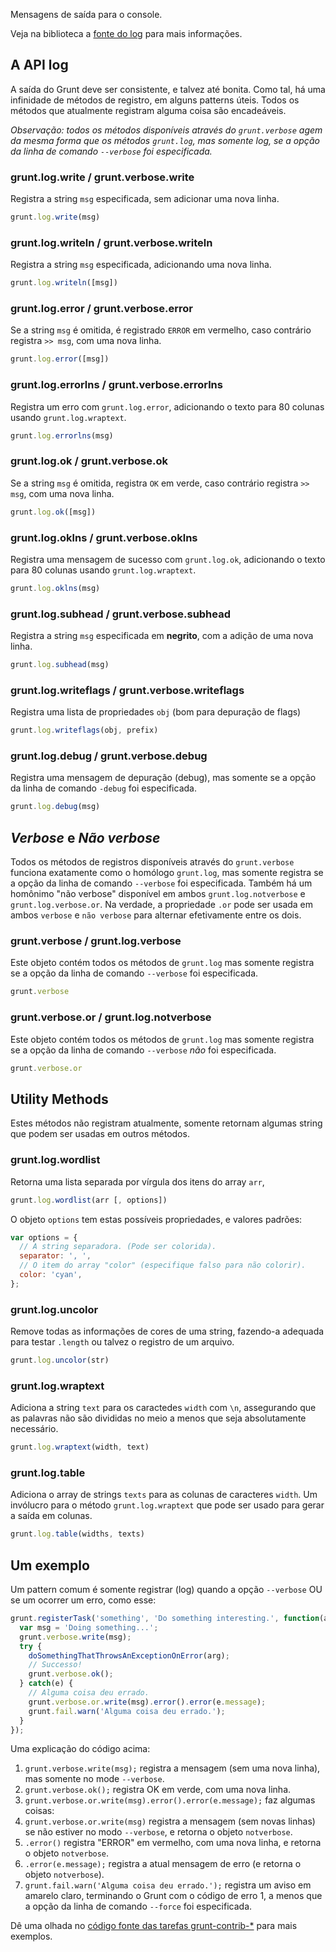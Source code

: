 Mensagens de saída para o console.

Veja na biblioteca a [fonte do log](https://github.com/gruntjs/grunt/blob/master/lib/grunt/log.js) para mais informações.

## A API log
A saída do Grunt deve ser consistente, e talvez até bonita. Como tal, há uma infinidade de métodos de registro, em alguns patterns úteis. Todos os métodos que atualmente registram alguma coisa são encadeáveis.

_Observação: todos os métodos disponíveis através do `grunt.verbose` agem da mesma forma que os métodos `grunt.log`, mas somente log, se a opção da linha de comando `--verbose` foi especificada._

### grunt.log.write / grunt.verbose.write
Registra a string `msg` especificada, sem adicionar uma nova linha.

```javascript
grunt.log.write(msg)
```

### grunt.log.writeln / grunt.verbose.writeln
Registra a string `msg` especificada, adicionando uma nova linha.

```javascript
grunt.log.writeln([msg])
```

### grunt.log.error / grunt.verbose.error
Se a string `msg` é omitida, é registrado `ERROR` em vermelho, caso contrário registra `>> msg`, com uma nova linha.

```javascript
grunt.log.error([msg])
```

### grunt.log.errorlns / grunt.verbose.errorlns
Registra um erro com `grunt.log.error`, adicionando o texto para 80 colunas usando `grunt.log.wraptext`.

```javascript
grunt.log.errorlns(msg)
```

### grunt.log.ok / grunt.verbose.ok
Se a string `msg` é omitida, registra `OK` em verde, caso contrário registra `>> msg`, com uma nova linha.

```javascript
grunt.log.ok([msg])
```

### grunt.log.oklns / grunt.verbose.oklns
Registra uma mensagem de sucesso com `grunt.log.ok`, adicionando o texto para 80 colunas usando `grunt.log.wraptext`.

```javascript
grunt.log.oklns(msg)
```

### grunt.log.subhead / grunt.verbose.subhead
Registra a string `msg` especificada em **negrito**, com a adição de uma nova linha.

```javascript
grunt.log.subhead(msg)
```

### grunt.log.writeflags / grunt.verbose.writeflags
Registra uma lista de propriedades `obj` (bom para depuração de flags)

```javascript
grunt.log.writeflags(obj, prefix)
```

### grunt.log.debug / grunt.verbose.debug
Registra uma mensagem de depuração (debug), mas somente se a opção da linha de comando `-debug` foi especificada.

```javascript
grunt.log.debug(msg)
```

## _Verbose_ e _Não verbose_
Todos os métodos de registros disponíveis através do `grunt.verbose` funciona exatamente como o homólogo `grunt.log`, mas somente registra se a opção da linha de comando `--verbose` foi especificada. Também há um homônimo "não verbose" disponível em ambos `grunt.log.notverbose` e `grunt.log.verbose.or`. Na verdade, a propriedade `.or` pode ser usada em ambos `verbose` e `não verbose` para alternar efetivamente entre os dois.

### grunt.verbose / grunt.log.verbose
Este objeto contém todos os métodos de `grunt.log` mas somente registra se a opção da linha de comando `--verbose` foi especificada.

```javascript
grunt.verbose
```

### grunt.verbose.or / grunt.log.notverbose
Este objeto contém todos os métodos de `grunt.log` mas somente registra se a opção da linha de comando `--verbose` _não_ foi especificada.

```javascript
grunt.verbose.or
```

## Utility Methods
Estes métodos não registram atualmente, somente retornam algumas string que podem ser usadas em outros métodos.

### grunt.log.wordlist
Retorna uma lista separada por vírgula dos itens do array `arr`,

```javascript
grunt.log.wordlist(arr [, options])
```

O objeto `options` tem estas possíveis propriedades, e valores padrões:

```javascript
var options = {
  // A string separadora. (Pode ser colorida).
  separator: ', ',
  // O item do array "color" (especifique falso para não colorir).
  color: 'cyan',
};
```

### grunt.log.uncolor
Remove todas as informações de cores de uma string, fazendo-a adequada para testar `.length` ou talvez o registro de um arquivo.

```javascript
grunt.log.uncolor(str)
```

### grunt.log.wraptext
Adiciona a string `text` para os caractedes `width` com `\n`, assegurando que as palavras não são divididas no meio a menos que seja absolutamente necessário.

```javascript
grunt.log.wraptext(width, text)
```

### grunt.log.table
Adiciona o array de strings `texts` para as colunas de caracteres `width`. Um invólucro para o método `grunt.log.wraptext` que pode ser usado para gerar a saída em colunas.

```javascript
grunt.log.table(widths, texts)
```

## Um exemplo

Um pattern comum é somente registrar (log) quando a opção `--verbose` OU se um ocorrer um erro, como esse:

```javascript
grunt.registerTask('something', 'Do something interesting.', function(arg) {
  var msg = 'Doing something...';
  grunt.verbose.write(msg);
  try {
    doSomethingThatThrowsAnExceptionOnError(arg);
    // Successo!
    grunt.verbose.ok();
  } catch(e) {
    // Alguma coisa deu errado.
    grunt.verbose.or.write(msg).error().error(e.message);
    grunt.fail.warn('Alguma coisa deu errado.');
  }
});
```

Uma explicação do código acima:

1. `grunt.verbose.write(msg);` registra a mensagem (sem uma nova linha), mas somente no mode `--verbose`.
2. `grunt.verbose.ok();` registra OK em verde, com uma nova linha.
3. `grunt.verbose.or.write(msg).error().error(e.message);` faz algumas coisas:
  1. `grunt.verbose.or.write(msg)` registra a mensagem (sem novas linhas) se não estiver no modo `--verbose`, e retorna o objeto `notverbose`.
  2. `.error()` registra "ERROR" em vermelho, com uma nova linha, e retorna o objeto `notverbose`.
  3. `.error(e.message);` registra a atual mensagem de erro (e retorna o objeto `notverbose`).
4. `grunt.fail.warn('Alguma coisa deu errado.');` registra um aviso em amarelo claro, terminando o Grunt com o código de erro 1, a menos que a opção da linha de comando `--force` foi especificada.

Dê uma olhada no [código fonte das tarefas grunt-contrib-*](https://github.com/gruntjs) para mais exemplos.
